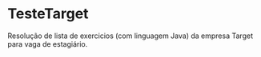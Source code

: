 # TesteTarget
Resolução de lista de exercicios (com linguagem Java) da empresa Target para vaga de estagiário.
